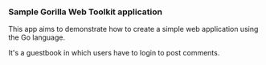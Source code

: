 ### Sample Gorilla Web Toolkit application

This app aims to demonstrate how to create a simple web application using the Go language.

It's a guestbook in which users have to login to post comments.
